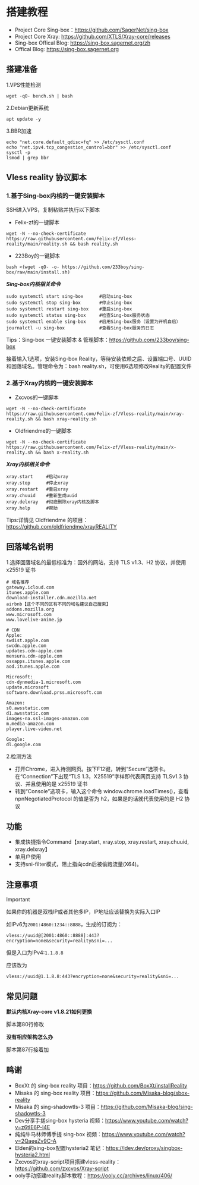 # 搭建教程

- Project Core Sing-box：https://github.com/SagerNet/sing-box
- Project Core Xray: https://github.com/XTLS/Xray-core/releases
- Sing-box Offical Blog: https://sing-box.sagernet.org/zh
- Offical Blog: https://sing-box.sagernet.org

## 搭建准备
1.VPS性能检测
```
wget -qO- bench.sh | bash
```
2.Debian更新系统
```
apt update -y
```
3.BBR加速
```
echo "net.core.default_qdisc=fq" >> /etc/sysctl.conf
echo "net.ipv4.tcp_congestion_control=bbr" >> /etc/sysctl.conf
sysctl -p
lsmod | grep bbr
```

## Vless reality 协议脚本

### 1.基于Sing-box内核的一键安装脚本

SSH进入VPS，复制粘贴并执行以下脚本  

- Felix-zf的一键脚本
```
wget -N --no-check-certificate https://raw.githubusercontent.com/Felix-zf/Vless-reality/main/reality.sh && bash reality.sh
```
- 223Boy的一键脚本
```
bash <(wget -qO- -o- https://github.com/233boy/sing-box/raw/main/install.sh)
```

***Sing-box内核相关命令***
```
sudo systemctl start sing-box      #启动sing-box
sudo systemctl stop sing-box       #停止sing-box
sudo systemctl restart sing-box    #重启sing-box
sudo systemctl status sing-box     #检查Sing-box服务状态
sudo systemctl enable sing-box     #启用Sing-box服务（设置为开机自启）
journalctl -u sing-box             #查看Sing-box服务的日志
```
Tips：Sing-box 一键安装脚本 & 管理脚本：https://github.com/233boy/sing-box

接着输入1选项，安装Sing-box Reality，等待安装依赖之后、设置端口号、UUID和回落域名。管理命令为：bash reality.sh，可使用6选项修改Reality的配置文件

### 2.基于Xray内核的一键安装脚本

- Zxcvos的一键脚本
```
wget -N --no-check-certificate https://raw.githubusercontent.com/Felix-zf/Vless-reality/main/xray-reality.sh && bash xray-reality.sh
```
- Oldfriendme的一键脚本
```
wget -N --no-check-certificate https://raw.githubusercontent.com/Felix-zf/Vless-reality/main/x-reality.sh && bash x-reality.sh
```

***Xray内核相关命令***
```
xray.start     #启动xray
xray.stop      #停止xray
xray.restart   #重启xray
xray.chuuid    #重新生成uuid
xray.delxray   #彻底删除xray内核及脚本
xray.help      #帮助
```
Tips:详情见 Oldfriendme 的项目：https://github.com/oldfriendme/xrayREALITY

## 回落域名说明
1.选择回落域名的最低标准为：国外的网站，支持 TLS v1.3、H2 协议，并使用 x25519 证书  
```
# 域名推荐
gateway.icloud.com
itunes.apple.com
download-installer.cdn.mozilla.net
airbnb【这个不同的区有不同的域名建议自己搜索】
addons.mozilla.org
www.microsoft.com
www.lovelive-anime.jp

# CDN
Apple:
swdist.apple.com
swcdn.apple.com
updates.cdn-apple.com
mensura.cdn-apple.com
osxapps.itunes.apple.com
aod.itunes.apple.com

Microsoft:
cdn-dynmedia-1.microsoft.com
update.microsoft
software.download.prss.microsoft.com

Amazon:
s0.awsstatic.com
d1.awsstatic.com
images-na.ssl-images-amazon.com
m.media-amazon.com
player.live-video.net

Google:
dl.google.com
```
2.检测方法  
- 打开Chrome，进入待测网页。按下F12键，转到“Secure”选项卡。在“Connection”下出现“TLS 1.3，X25519”字样即代表网页支持 TLSv1.3 协议、并且使用的是 x25519 证书
- 转到“Console”选项卡，输入这个命令 window.chrome.loadTimes()，查看 npnNegotiatedProtocol 的值是否为 h2，如果是的话就代表使用的是 H2 协议

## 功能
- 集成快捷指令Command【xray.start, xray.stop, xray.restart, xray.chuuid, xray.delxray】
- 单用户使用
- 支持sni-filter模式，阻止指向cdn后被偷跑流量(X64)。
 

## 注意事项
Important

如果你的机器是双栈IP或者其他多IP，IP地址应该替换为实际入口IP

如IPv6为`2001:4860:1234::8888`，生成的订阅为：

`vless://uuid@[2001:4860::8888]:443?encryption=none&security=reality&sni=...`

但是入口为IPv4:`1.1.8.8`

应该改为

`vless://uuid@1.1.8.8:443?encryption=none&security=reality&sni=...`


## 常见问题
**默认内核Xray-core v1.8.21如何更换**

脚本第80行修改

**没有相应架构怎么办**

脚本第87行接着加


## 鸣谢

* BoxXt 的 sing-box reality 项目：https://github.com/BoxXt/installReality
* Misaka 的 sing-box reality 项目：https://github.com/Misaka-blog/sbox-reality
* Misaka 的 sing-shadowtls-3 项目：https://github.com/Misaka-blog/sing-shadowtls-3
* Dev分享手搓sing-box hysteria 视频：https://www.youtube.com/watch?v=z6tIE6P-l4E
* 纯纯牛马林师傅手搓 sing-box 视频：https://www.youtube.com/watch?v=2QaeeZv9C-A
* Elden的sing-box配置hysteria2 笔记：https://idev.dev/proxy/singbox-hysteria2.html
* Zxcvos的xray-script项目搭建vless-reality：https://github.com/zxcvos/Xray-script
* ooly手动搭建reality脚本教程：https://ooly.cc/archives/linux/406/

